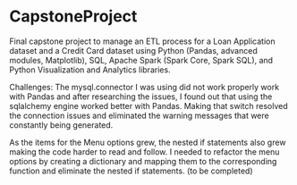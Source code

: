 # CapstoneProject
Final capstone project to manage an ETL process for a Loan Application dataset and a Credit Card dataset using Python (Pandas, advanced modules, Matplotlib), SQL, Apache Spark (Spark Core, Spark SQL),
and Python Visualization and Analytics libraries.

Challenges:
The mysql.connector I was using did not work properly work with Pandas and after researching the issues, I found out that 
using the sqlalchemy engine worked better with Pandas. Making that switch resolved the connection issues and eliminated the warning messages
that were constantly being generated. 

As the items for the Menu options grew, the nested if statements
also grew making the code harder to read and follow. 
I needed to refactor the menu options by creating a dictionary 
and mapping them to the corresponding function and eliminate the
nested if statements. (to be completed)